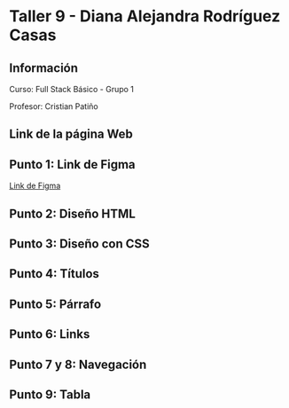 <h1>Taller 9 - Diana Alejandra Rodríguez Casas</h1>

<h2>Información </h2>
<p>Curso: Full Stack Básico - Grupo 1</p>
<p>Profesor: Cristian Patiño</p>

<h2>Link de la página Web </h2>


<h2>Punto 1: Link de Figma</h2>
<a href="https://www.figma.com/file/W5QEIutwP5HyH6Tty06Ipq/Diana-Alejandra-Rodr%C3%ADguez-Casas?type=design&node-id=0%3A1&mode=design&t=XFVK7nH5vVcx41h4-1">Link de Figma</a>

<h2>Punto 2: Diseño HTML</h2>

<h2>Punto 3: Diseño con CSS</h2>

<h2>Punto 4: Títulos</h2>

<h2>Punto 5: Párrafo</h2>

<h2>Punto 6: Links</h2>

<h2>Punto 7 y 8: Navegación</h2>

<h2>Punto 9: Tabla</h2>